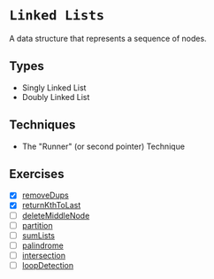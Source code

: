 # `Linked Lists`

A data structure that represents a sequence of nodes.

## Types
- Singly Linked List
- Doubly Linked List

## Techniques
- The "Runner" (or second pointer) Technique

## Exercises
- [x] [removeDups](https://github.com/rjbernaldo/katalog/blob/master/exercises/linked-lists/ex1.js)
- [x] [returnKthToLast](https://github.com/rjbernaldo/katalog/blob/master/exercises/linked-lists/ex2.js)
- [ ] [deleteMiddleNode](https://github.com/rjbernaldo/katalog/blob/master/exercises/linked-lists/ex3.js)
- [ ] [partition](https://github.com/rjbernaldo/katalog/blob/master/exercises/linked-lists/ex4.js)
- [ ] [sumLists](https://github.com/rjbernaldo/katalog/blob/master/exercises/linked-lists/ex5.js)
- [ ] [palindrome](https://github.com/rjbernaldo/katalog/blob/master/exercises/linked-lists/ex6.js)
- [ ] [intersection](https://github.com/rjbernaldo/katalog/blob/master/exercises/linked-lists/ex7.js)
- [ ] [loopDetection](https://github.com/rjbernaldo/katalog/blob/master/exercises/linked-lists/ex8.js)